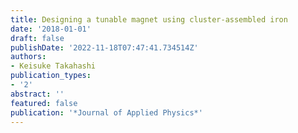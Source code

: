 ```yaml
---
title: Designing a tunable magnet using cluster-assembled iron
date: '2018-01-01'
draft: false
publishDate: '2022-11-18T07:47:41.734514Z'
authors:
- Keisuke Takahashi
publication_types:
- '2'
abstract: ''
featured: false
publication: '*Journal of Applied Physics*'
---
```


